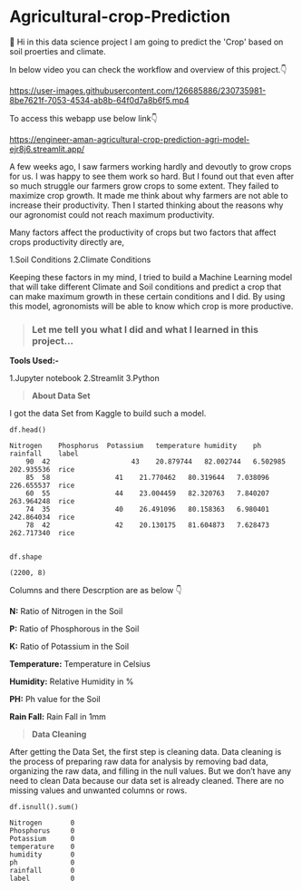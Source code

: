 # Agricultural-crop-Prediction

:wave: Hi in this data science project I am going to predict the 'Crop' based on soil proerties and climate.

In below video you can check the workflow and overview of this project.:point_down:

https://user-images.githubusercontent.com/126685886/230735981-8be7621f-7053-4534-ab8b-64f0d7a8b6f5.mp4

To access this webapp use below link:point_down:

https://engineer-aman-agricultural-crop-prediction-agri-model-ejr8j6.streamlit.app/



A few weeks ago, I saw farmers working hardly and devoutly to grow crops for us. I was happy to see them work so hard.
But I found out that even after so much struggle our farmers grow crops to some extent. They failed to maximize crop growth. It made me think about why farmers are not able to increase their productivity.
Then I started thinking about the reasons why our agronomist could not reach maximum productivity.


Many factors affect the productivity of crops but two factors that affect crops productivity directly are,

1.Soil Conditions
2.Climate Conditions

Keeping these factors in my mind, I tried to build a Machine Learning model that will take different Climate and Soil conditions and predict a crop that can make maximum growth in these certain conditions and I did. By using this model, agronomists will be able to know which crop is more productive.


>### Let me tell you what I did and what I learned in this project…

**Tools Used:-**

1.Jupyter notebook
2.Streamlit
3.Python

> **About Data Set**

I got the data Set from Kaggle to build such a model.

```
df.head()

Nitrogen	Phosphorus	Potassium	temperature	humidity	ph	        rainfall	label
	90	42                    43	20.879744	82.002744	6.502985	202.935536	rice
	85	58	              41	21.770462	80.319644	7.038096	226.655537	rice
	60	55	              44	23.004459	82.320763	7.840207	263.964248	rice
	74	35	              40	26.491096	80.158363	6.980401	242.864034	rice
	78	42	              42	20.130175	81.604873	7.628473	262.717340	rice


df.shape

(2200, 8)
```
Columns and there Descrption are as below :point_down: 

**N:** Ratio of Nitrogen in the Soil

**P:** Ratio of Phosphorous in the Soil

**K:** Ratio of Potassium in the Soil

**Temperature:** Temperature in Celsius

**Humidity:** Relative Humidity in %

**PH:** Ph value for the Soil

**Rain Fall:** Rain Fall in 1mm

>**Data Cleaning**

After getting the Data Set, the first step is cleaning data. Data cleaning is the process of preparing raw data for analysis by removing bad data, organizing the raw data, and filling in the null values. But we don’t have any need to clean Data because our data set is already cleaned. There are no missing values and unwanted columns or rows.

```
df.isnull().sum()

Nitrogen       0
Phosphorus     0
Potassium      0
temperature    0
humidity       0
ph             0
rainfall       0
label          0

```

